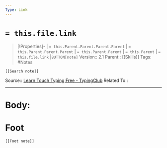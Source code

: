 ```yaml
---
Type: Link
---
```

# `= this.file.link`
>[!Properties]- | `= this.Parent.Parent.Parent.Parent` |  `= this.Parent.Parent.Parent` | `= this.Parent.Parent` | `= this.Parent` | `= this.file.link` |`BUTTON[note]` 
>Version:: 2.1
>Parent:: [[Skills]]
>Tags: #Notes
```meta-bind-embed
[[Search note]]
```
Source:: [Learn Touch Typing Free - TypingClub](https://www.typingclub.com/)
Related To::
***
# Body:









# Foot
```meta-bind-embed
[[Foot note]]
``` 
